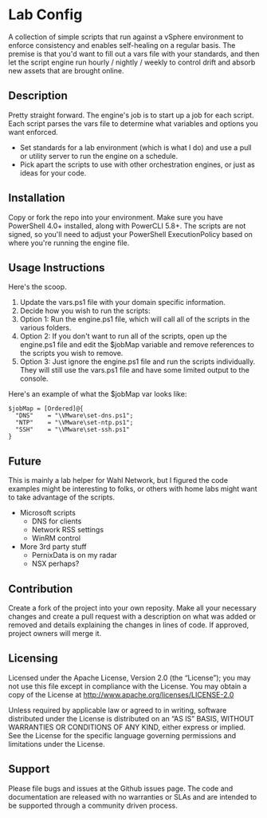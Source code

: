 Lab Config
======================
A collection of simple scripts that run against a vSphere environment to enforce consistency and enables self-healing on a regular basis. The premise is that you'd want to fill out a vars file with your standards, and then let the script engine run hourly / nightly / weekly to control drift and absorb new assets that are brought online.

## Description
Pretty straight forward. The engine's job is to start up a job for each script. Each script parses the vars file to determine what variables and options you want enforced.
- Set standards for a lab environment (which is what I do) and use a pull or utility server to run the engine on a schedule.
- Pick apart the scripts to use with other orchestration engines, or just as ideas for your code.

## Installation
Copy or fork the repo into your environment. Make sure you have PowerShell 4.0+ installed, along with PowerCLI 5.8+. The scripts are not signed, so you'll need to adjust your PowerShell ExecutionPolicy based on where you're running the engine file.

## Usage Instructions
Here's the scoop.

1. Update the vars.ps1 file with your domain specific information.
2. Decide how you wish to run the scripts:
  2. Option 1: Run the engine.ps1 file, which will call all of the scripts in the various folders.
  3. Option 2: If you don't want to run all of the scripts, open up the engine.ps1 file and edit the $jobMap variable and remove references to the scripts you wish to remove.
  4. Option 3: Just ignore the engine.ps1 file and run the scripts individually. They will still use the vars.ps1 file and have some limited output to the console.

Here's an example of what the $jobMap var looks like:
```
$jobMap = [Ordered]@{
  "DNS"    = "\VMware\set-dns.ps1";
  "NTP"    = "\VMware\set-ntp.ps1";
  "SSH"    = "\VMware\set-ssh.ps1"
}
```

## Future
This is mainly a lab helper for Wahl Network, but I figured the code examples might be interesting to folks, or others with home labs might want to take advantage of the scripts.
- Microsoft scripts
  - DNS for clients
  - Network RSS settings
  - WinRM control
- More 3rd party stuff
  - PernixData is on my radar
  - NSX perhaps?

## Contribution
Create a fork of the project into your own reposity. Make all your necessary changes and create a pull request with a description on what was added or removed and details explaining the changes in lines of code. If approved, project owners will merge it.

Licensing
---------
Licensed under the Apache License, Version 2.0 (the “License”); you may not use this file except in compliance with the License. You may obtain a copy of the License at <http://www.apache.org/licenses/LICENSE-2.0>

Unless required by applicable law or agreed to in writing, software distributed under the License is distributed on an “AS IS” BASIS, WITHOUT WARRANTIES OR CONDITIONS OF ANY KIND, either express or implied. See the License for the specific language governing permissions and limitations under the License.

Support
-------
Please file bugs and issues at the Github issues page. The code and documentation are released with no warranties or SLAs and are intended to be supported through a community driven process.
